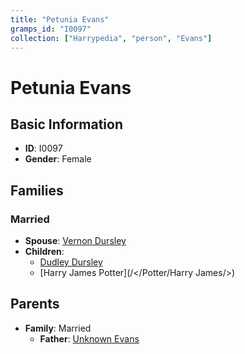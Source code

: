 ```yaml
---
title: "Petunia Evans"
gramps_id: "I0097"
collection: ["Harrypedia", "person", "Evans"]
---
```


# Petunia Evans

## Basic Information

- **ID**: I0097
- **Gender**: Female

## Families

### Married

- **Spouse**: [Vernon Dursley](//Dursley/Vernon/)
- **Children**:
  - [Dudley Dursley](//Dursley/Dudley/)
  - [Harry James Potter](/</Potter/Harry James/>)

## Parents

- **Family**: Married
  - **Father**: [Unknown Evans](//Evans/I0209/)

